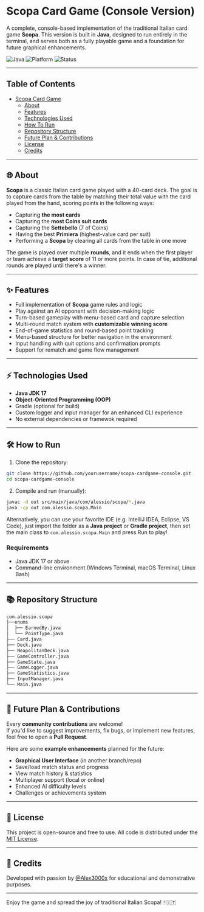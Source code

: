 # Scopa Card Game (Console Version)

A complete, console-based implementation of the traditional Italian card game **Scopa**. This version is built in **Java**, designed to run entirely in the terminal, and serves both as a fully playable game and a foundation for future graphical enhancements.

![Java](https://img.shields.io/badge/Java-17-blue?style=flat-square)
![Platform](https://img.shields.io/badge/Platform-Console-lightgrey?style=flat-square)
![Status](https://img.shields.io/badge/Status-Playable-brightgreen?style=flat-square)

---

## Table of Contents
* [Scopa Card Game](#scopa-card-game-console-version)
  * [About](#-about)
  * [Features](#-features)  
  * [Technologies Used](#-technologies-used)
  * [How To Run](#-how-to-run)
  * [Repository Structure](#-repository-structure)
  * [Future Plan & Contributions](#-future-plan--contributions)
  * [License](#-license)
  * [Credits](#-credits)

---

## 🌐 About
**Scopa** is a classic Italian card game played with a 40-card deck. The goal is to capture cards from the table by matching their total value with the card played from the hand, scoring points in the following ways:

- Capturing **the most cards**
- Capturing the **most Coins suit cards**
- Capturing the **Settebello** (7 of Coins)
- Having the best **Primiera** (highest-value card per suit)
- Performing a **Scopa** by clearing all cards from the table in one move

The game is played over multiple **rounds**, and it ends when the first player or team achieve a **target score** of 11 or more points. In case of tie, additional rounds are played until there's a winner.

---

## ✨ Features

- Full implementation of **Scopa** game rules and logic
- Play against an AI opponent with decision-making logic
- Turn-based gameplay with menu-based card and capture selection
- Multi-round match system with **customizable winning score**
- End-of-game statistics and round-based point tracking
- Menu-based structure for better navigation in the environment
- Input handling with quit options and confirmation prompts
- Support for rematch and game flow management

---

## ⚡ Technologies Used

- **Java JDK 17**
- **Object-Oriented Programming (OOP)**
- Gradle (optional for build)
- Custom logger and input manager for an enhanced CLI experience
- No external dependencies or framewok required

---

## 🛠 How to Run

1. Clone the repository:
```bash
git clone https://github.com/yourusername/scopa-cardgame-console.git
cd scopa-cardgame-console
```

2. Compile and run (manually):
```bash
javac -d out src/main/java/com/alessio/scopa/*.java
java -cp out com.alessio.scopa.Main
```

Alternatively, you can use your favorite IDE (e.g. IntelliJ IDEA, Eclipse, VS Code), just import the folder as a **Java project** or **Gradle project**, then set the main class to `com.alessio.scopa.Main` and press Run to play!

### Requirements
- Java JDK 17 or above
- Command-line environment (Windows Terminal, macOS Terminal, Linux Bash)

---

## 📚 Repository Structure

```txt
com.alessio.scopa
├──enums
│  ├── EarnedBy.java
│  └── PointType.java
├── Card.java
├── Deck.java
├── NeapolitanDeck.java
├── GameController.java
├── GameState.java
├── GameLogger.java
├── GameStatistics.java
├── InputManager.java
└── Main.java
```

---

## 🔄 Future Plan & Contributions

Every **community contributions** are welcome!  
If you'd like to suggest improvements, fix bugs, or implement new features, feel free to open a **Pull Request**.

Here are some **example enhancements** planned for the future:

- **Graphical User Interface** (in another branch/repo)
- Save/load match status and progress
- View match history & statistics
- Multiplayer support (local or online)
- Enhanced AI difficulty levels
- Challenges or achievements system

---

## 📜 License
This project is open-source and free to use. All code is distributed under the [MIT License](./LICENSE).

---

## 🌟 Credits
Developed with passion by [@Alex3000x](https://github.com/Alex3000x) for educational and demonstrative purposes.

---

Enjoy the game and spread the joy of traditional Italian Scopa! 🃏🇮🇹
